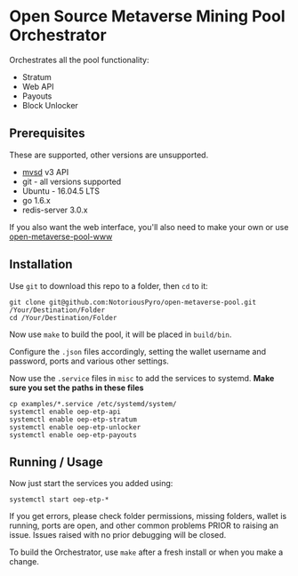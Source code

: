 # Open Source Metaverse Mining Pool Orchestrator

Orchestrates all the pool functionality:
* Stratum
* Web API
* Payouts
* Block Unlocker

## Prerequisites

These are supported, other versions are unsupported.

* [mvsd](https://github.com/mvs-org/metaverse) v3 API
* git - all versions supported
* Ubuntu - 16.04.5 LTS
* go 1.6.x
* redis-server 3.0.x

If you also want the web interface, you'll also need to make your own or use [open-metaverse-pool-www](https://github.com/NotoriousPyro/open-metaverse-pool-www)

## Installation

Use <code>git</code> to download this repo to a folder, then <code>cd</code> to it:

    git clone git@github.com:NotoriousPyro/open-metaverse-pool.git /Your/Destination/Folder
    cd /Your/Destination/Folder

Now use <code>make</code> to build the pool, it will be placed in <code>build/bin</code>.

Configure the <code>.json</code> files accordingly, setting the wallet username and password, ports and various other settings.

Now use the <code>.service</code> files in <code>misc</code> to add the services to systemd. **Make sure you set the paths in these files**

    cp examples/*.service /etc/systemd/system/
    systemctl enable oep-etp-api
    systemctl enable oep-etp-stratum
    systemctl enable oep-etp-unlocker
    systemctl enable oep-etp-payouts

## Running / Usage

Now just start the services you added using:

    systemctl start oep-etp-*

If you get errors, please check folder permissions, missing folders, wallet is running, ports are open, and other common problems PRIOR to raising an issue. Issues raised with no prior debugging will be closed.

To build the Orchestrator, use <code>make</code> after a fresh install or when you make a change.